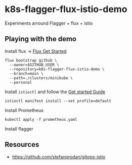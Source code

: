 # k8s-flagger-flux-istio-demo

Experiments arround Flagger + flux + istio

## Playing with the demo

Install flux -> [Flux Get Started](https://fluxcd.io/flux/get-started/)

```
flux bootstrap github \
  --owner=$GITHUB_USER \
  --repository=k8s-flagger-flux-istio-demo \
  --branch=main \
  --path=./clusters/minikube \
  --personal
```

Install `istioctl` and follow the [Get started Guide](https://istio.io/latest/docs/setup/getting-started/#install)

```
istioctl manifest install --set profile=default
```

Install Prometheus

```
kubectl apply -f prometheus.yaml
```

Install flagger

## Resources

- https://github.com/stefanprodan/gitops-istio
